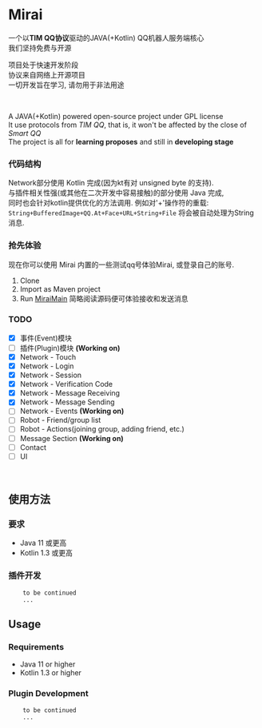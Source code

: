 # Mirai

一个以<b>TIM QQ协议</b>驱动的JAVA(+Kotlin) QQ机器人服务端核心  
我们坚持免费与开源  
  
项目处于快速开发阶段  
协议来自网络上开源项目  
一切开发旨在学习, 请勿用于非法用途    

<br>

A JAVA(+Kotlin) powered open-source project under GPL license<br>
It use protocols from <i>TIM QQ</i>, that is, it won't be affected by the close of <i>Smart QQ</i><br>
The project is all for <b>learning proposes</b> and still in <b>developing stage</b><br>

### 代码结构
Network部分使用 Kotlin 完成(因为kt有对 unsigned byte 的支持).  
与插件相关性强(或其他在二次开发中容易接触)的部分使用 Java 完成,  
同时也会针对kotlin提供优化的方法调用. 例如对'+'操作符的重载: `String+BufferedImage+QQ.At+Face+URL+String+File` 将会被自动处理为String消息.

### 抢先体验
现在你可以使用 Mirai 内置的一些测试qq号体验Mirai, 或登录自己的账号.
1. Clone
2. Import as Maven project
3. Run [MiraiMain](mirai-core/src/main/java/net/mamoe/mirai/MiraiMain.java#L7)
简略阅读源码便可体验接收和发送消息

### TODO
- [x] 事件(Event)模块  
- [ ] 插件(Plugin)模块  **(Working on)**
- [x] Network - Touch  
- [X] Network - Login 
- [X] Network - Session  
- [X] Network - Verification Code
- [X] Network - Message Receiving  
- [X] Network - Message Sending  
- [ ] Network - Events **(Working on)**
- [ ] Robot - Friend/group list  
- [ ] Robot - Actions(joining group, adding friend, etc.)
- [ ] Message Section **(Working on)**  
- [ ] Contact  
- [ ] UI

<br>

## 使用方法
### 要求
- Java 11 或更高
- Kotlin 1.3 或更高
### 插件开发
``` text
    to be continued
    ...
```


## Usage
### Requirements
- Java 11 or higher
- Kotlin 1.3 or higher
### Plugin Development
``` text
    to be continued
    ...
```




